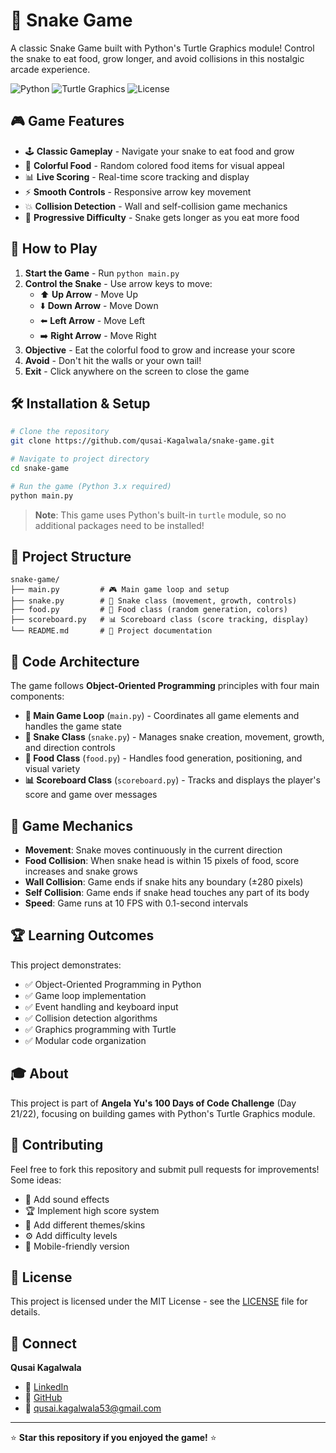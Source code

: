 # 🐍 Snake Game

A classic Snake Game built with Python's Turtle Graphics module! Control the snake to eat food, grow longer, and avoid collisions in this nostalgic arcade experience.

![Python](https://img.shields.io/badge/Python-3776AB?style=for-the-badge&logo=python&logoColor=white)
![Turtle Graphics](https://img.shields.io/badge/Turtle-Graphics-green?style=for-the-badge)
![License](https://img.shields.io/badge/License-MIT-blue?style=for-the-badge)

## 🎮 Game Features

- 🕹️ **Classic Gameplay** - Navigate your snake to eat food and grow
- 🌈 **Colorful Food** - Random colored food items for visual appeal  
- 📊 **Live Scoring** - Real-time score tracking and display
- ⚡ **Smooth Controls** - Responsive arrow key movement
- 💥 **Collision Detection** - Wall and self-collision game mechanics
- 🎯 **Progressive Difficulty** - Snake gets longer as you eat more food

## 🚀 How to Play

1. **Start the Game** - Run `python main.py`
2. **Control the Snake** - Use arrow keys to move:
   - ⬆️ **Up Arrow** - Move Up
   - ⬇️ **Down Arrow** - Move Down  
   - ⬅️ **Left Arrow** - Move Left
   - ➡️ **Right Arrow** - Move Right
3. **Objective** - Eat the colorful food to grow and increase your score
4. **Avoid** - Don't hit the walls or your own tail!
5. **Exit** - Click anywhere on the screen to close the game

## 🛠️ Installation & Setup

```bash
# Clone the repository
git clone https://github.com/qusai-Kagalwala/snake-game.git

# Navigate to project directory
cd snake-game

# Run the game (Python 3.x required)
python main.py
```

> **Note**: This game uses Python's built-in `turtle` module, so no additional packages need to be installed!

## 📁 Project Structure

```
snake-game/
├── main.py         # 🎮 Main game loop and setup
├── snake.py        # 🐍 Snake class (movement, growth, controls)
├── food.py         # 🍎 Food class (random generation, colors)
├── scoreboard.py   # 📊 Scoreboard class (score tracking, display)
└── README.md       # 📖 Project documentation
```

## 🧩 Code Architecture

The game follows **Object-Oriented Programming** principles with four main components:

- **🎯 Main Game Loop** (`main.py`) - Coordinates all game elements and handles the game state
- **🐍 Snake Class** (`snake.py`) - Manages snake creation, movement, growth, and direction controls
- **🍎 Food Class** (`food.py`) - Handles food generation, positioning, and visual variety
- **📊 Scoreboard Class** (`scoreboard.py`) - Tracks and displays the player's score and game over messages

## 🎨 Game Mechanics

- **Movement**: Snake moves continuously in the current direction
- **Food Collision**: When snake head is within 15 pixels of food, score increases and snake grows
- **Wall Collision**: Game ends if snake hits any boundary (±280 pixels)
- **Self Collision**: Game ends if snake head touches any part of its body
- **Speed**: Game runs at 10 FPS with 0.1-second intervals

## 🏆 Learning Outcomes

This project demonstrates:
- ✅ Object-Oriented Programming in Python
- ✅ Game loop implementation
- ✅ Event handling and keyboard input
- ✅ Collision detection algorithms  
- ✅ Graphics programming with Turtle
- ✅ Modular code organization

## 🎓 About

This project is part of **Angela Yu's 100 Days of Code Challenge** (Day 21/22), focusing on building games with Python's Turtle Graphics module.

## 🤝 Contributing

Feel free to fork this repository and submit pull requests for improvements! Some ideas:
- 🎵 Add sound effects
- 🏆 Implement high score system
- 🎨 Add different themes/skins
- ⚙️ Add difficulty levels
- 📱 Mobile-friendly version

## 📄 License

This project is licensed under the MIT License - see the [LICENSE](LICENSE) file for details.

## 🔗 Connect

**Qusai Kagalwala**
- 💼 [LinkedIn](https://www.linkedin.com/in/qusai-kagalwala/)
- 🐙 [GitHub](https://github.com/qusai-Kagalwala)
- 📧 qusai.kagalwala53@gmail.com

---

⭐ **Star this repository if you enjoyed the game!** ⭐
